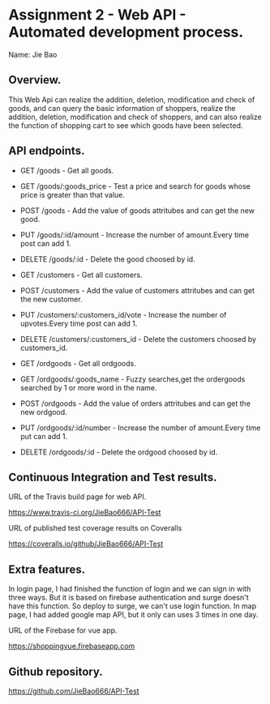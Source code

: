 # Assignment 2 - Web API - Automated development process.

Name: Jie Bao

## Overview.

This Web Api can realize the addition, deletion, modification and check of goods, and can query the basic information of shoppers, realize the addition, deletion, modification and check of shoppers, and can also realize the function of shopping cart to see which goods have been selected.

## API endpoints.
 
 + GET /goods - Get all goods.
 + GET /goods/:goods_price - Test a price and search for goods whose price is greater than that value.
 + POST /goods -  Add the value of goods attritubes and can get the new good.
 + PUT /goods/:id/amount -  Increase the number of amount.Every time post can add 1.
 + DELETE  /goods/:id -  Delete the good choosed by id.
 
 + GET /customers - Get all customers.
 + POST /customers -  Add the value of customers attritubes and can get the new customer.
 + PUT /customers/:customers_id/vote -  Increase the number of upvotes.Every time post can add 1.
 + DELETE  /customers/:customers_id -  Delete the customers choosed by customers_id.
 
  + GET /ordgoods - Get all ordgoods.
  + GET /ordgoods/:goods_name - Fuzzy searches,get the ordergoods searched by 1 or more word in the name.
  + POST /ordgoods - Add the value of orders attritubes and can get the new ordgood.
  + PUT /ordgoods/:id/number - Increase the number of amount.Every time put can add 1.
  + DELETE  /ordgoods/:id -  Delete the ordgood choosed by id.
 
## Continuous Integration and Test results.

URL of the Travis build page for web API.

https://www.travis-ci.org/JieBao666/API-Test

URL of published test coverage results on Coveralls  

https://coveralls.io/github/JieBao666/API-Test

## Extra features.

In login page, I had finished the function of login and we can sign in with three ways. But it is based on firebase authentication and surge doesn't have this function. So deploy to surge, we can't use login function. In map page, I had added google map API, but it only can uses 3 times in one day.

URL of the Firebase for vue app.

https://shoppingvue.firebaseapp.com

## Github repository.

https://github.com/JieBao666/API-Test
